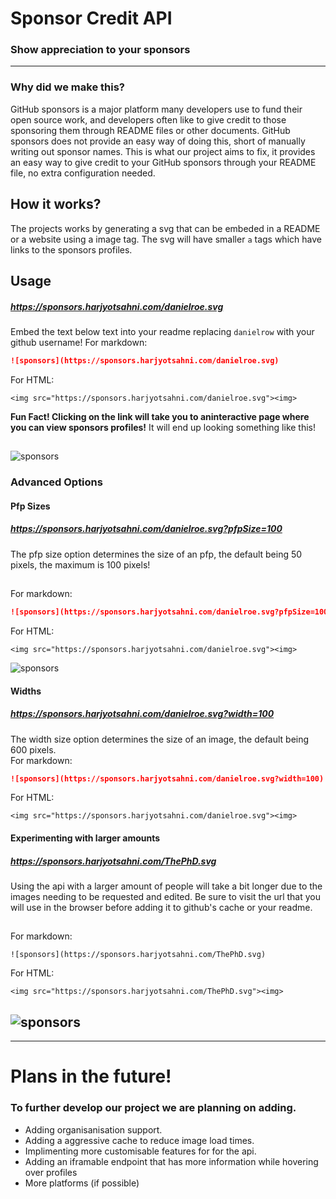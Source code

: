 # Sponsor Credit API
 
### Show appreciation to your sponsors
---
### Why did we make this?
 
GitHub sponsors is a major platform many developers use to fund their open source work, and developers often like to give credit to those sponsoring them through README files or other documents. GitHub sponsors does not provide an easy way of doing this, short of manually writing out sponsor names. This is what our project aims to fix, it provides an easy way to give credit to your GitHub sponsors through your README file, no extra configuration needed.
## How it works?
The projects works by generating a svg that can be embeded in a README or a website using a image tag. The svg will have smaller `a` tags which have links to the sponsors profiles.
 
## Usage
##### https://sponsors.harjyotsahni.com/danielroe.svg
Embed the text below text into your readme replacing `danielrow` with your github username!
For markdown:
```md
![sponsors](https://sponsors.harjyotsahni.com/danielroe.svg)
````
For HTML:
```
<img src="https://sponsors.harjyotsahni.com/danielroe.svg"><img>
````
**Fun Fact! Clicking on the link will take you to aninteractive page where you can view sponsors profiles!**
It will end up looking something like this!
##
![sponsors](https://sponsors.harjyotsahni.com/danielroe.svg?)
 
### Advanced Options
#### Pfp Sizes
##### https://sponsors.harjyotsahni.com/danielroe.svg?pfpSize=100
The pfp size option determines the size of an pfp, the default being 50 pixels, the maximum is 100 pixels!
##
For markdown:
```md
![sponsors](https://sponsors.harjyotsahni.com/danielroe.svg?pfpSize=100)
```
For HTML:
```
<img src="https://sponsors.harjyotsahni.com/danielroe.svg"><img>
````
 
![sponsors](https://sponsors.harjyotsahni.com/danielroe.svg?pfpSize=100)
#### Widths
##### https://sponsors.harjyotsahni.com/danielroe.svg?width=100
The width size option determines the size of an image, the default being 600 pixels.
<br/>
For markdown:
```md
![sponsors](https://sponsors.harjyotsahni.com/danielroe.svg?width=100)
```
For HTML:
```
<img src="https://sponsors.harjyotsahni.com/danielroe.svg"><img>
````
#### Experimenting with larger amounts
##### https://sponsors.harjyotsahni.com/ThePhD.svg
Using the api with a larger amount of people will take a bit longer due to the images needing to be requested and edited. Be sure to visit the url that you will use in the browser before adding it to github's cache or your readme.
##
For markdown:
```
![sponsors](https://sponsors.harjyotsahni.com/ThePhD.svg)
```
For HTML:
```
<img src="https://sponsors.harjyotsahni.com/ThePhD.svg"><img>
````
![sponsors](https://sponsors.harjyotsahni.com/ThePhD.svg)
---
---
#  Plans in the future!
 
### To further develop our project we are planning on adding.
- Adding organisanisation support.
- Adding a aggressive cache to reduce image load times.
- Implimenting more customisable features for for the api.
- Adding an iframable endpoint that has more information while hovering over profiles
- More platforms (if possible)
